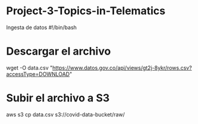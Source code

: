 # Project-3-Topics-in-Telematics

Ingesta de datos 
#!/bin/bash
# Descargar el archivo
wget -O data.csv "https://www.datos.gov.co/api/views/gt2j-8ykr/rows.csv?accessType=DOWNLOAD"
# Subir el archivo a S3
aws s3 cp data.csv s3://covid-data-bucket/raw/
